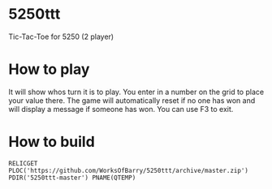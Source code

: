 # 5250ttt
Tic-Tac-Toe for 5250 (2 player)

# How to play
It will show whos turn it is to play. You enter in a number on the grid to place your value there. The game will automatically reset if no one has won and will display a message if someone has won. You can use F3 to exit.

# How to build
`RELICGET PLOC('https://github.com/WorksOfBarry/5250ttt/archive/master.zip') PDIR('5250ttt-master') PNAME(QTEMP)`
